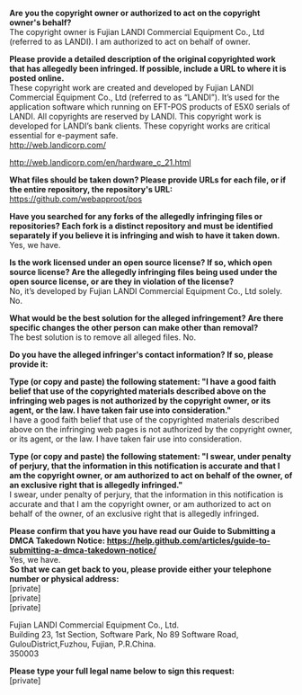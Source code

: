 **Are you the copyright owner or authorized to act on the copyright owner's behalf?**  
The copyright owner is Fujian LANDI Commercial Equipment Co., Ltd (referred to as LANDI). I am authorized to act on behalf of owner.  
  
**Please provide a detailed description of the original copyrighted work that has allegedly been infringed. If possible, include a URL to where it is posted online.**  
These copyright work are created and developed by Fujian LANDI Commercial Equipment Co., Ltd (referred to as “LANDI”). It’s used for the application software which running on EFT-POS products of E5X0 serials of LANDI. All copyrights are reserved by LANDI. This copyright work is developed for LANDI’s bank clients. These copyright works are critical essential for e-payment safe.  
http://web.landicorp.com/  
  
http://web.landicorp.com/en/hardware_c_21.html  
  
**What files should be taken down? Please provide URLs for each file, or if the entire repository, the repository's URL:**  
https://github.com/webapproot/pos  
  
**Have you searched for any forks of the allegedly infringing files or repositories? Each fork is a distinct repository and must be identified separately if you believe it is infringing and wish to have it taken down.**  
Yes, we have.  
  
**Is the work licensed under an open source license? If so, which open source license? Are the allegedly infringing files being used under the open source license, or are they in violation of the license?**  
No, it’s developed by Fujian LANDI Commercial Equipment Co., Ltd solely. No.  
  
**What would be the best solution for the alleged infringement? Are there specific changes the other person can make other than removal?**  
The best solution is to remove all alleged files. No.  
  
**Do you have the alleged infringer's contact information? If so, please provide it:**  
  
**Type (or copy and paste) the following statement: "I have a good faith belief that use of the copyrighted materials described above on the infringing web pages is not authorized by the copyright owner, or its agent, or the law. I have taken fair use into consideration."**  
I have a good faith belief that use of the copyrighted materials described above on the infringing web pages is not authorized by the copyright owner, or its agent, or the law. I have taken fair use into consideration.  
  
**Type (or copy and paste) the following statement: "I swear, under penalty of perjury, that the information in this notification is accurate and that I am the copyright owner, or am authorized to act on behalf of the owner, of an exclusive right that is allegedly infringed."**  
I swear, under penalty of perjury, that the information in this notification is accurate and that I am the copyright owner, or am authorized to act on behalf of the owner, of an exclusive right that is allegedly infringed.  
  
**Please confirm that you have you have read our Guide to Submitting a DMCA Takedown Notice: https://help.github.com/articles/guide-to-submitting-a-dmca-takedown-notice/**  
Yes, we have.  
**So that we can get back to you, please provide either your telephone number or physical address:**  
[private]   
[private]  
[private]  
  
Fujian LANDI Commercial Equipment Co., Ltd.  
Building 23, 1st Section, Software Park, No 89 Software Road, GulouDistrict,Fuzhou, Fujian, P.R.China.  
350003  
  
**Please type your full legal name below to sign this request:**  
[private]  
